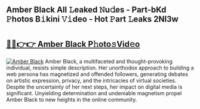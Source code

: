 ## Amber Black All 𝙻eaked 𝙽u𝚍es - Part-bKd 𝙿hotos B𝚒kini 𝚅𝚒deo - Hot 𝙿art 𝙻eaks 2NI3w

# <h2><a href="http://ld5cx60.urlbe.top/?page=Amber+Black">🔗🔗👉👉 Amber Black P𝚑oto𝚜Vid𝚎o</a></h2>

[![Amber Black](https://i.imgur.com/eBuTRDB.gif)](http://ld5cx60.urlbe.top/?page=Amber+Black)
Amber Black, a multifaceted and thought-provoking individual, resists simple description. Her unorthodox approach to building a web persona has magnetized and offended followers, generating debates on artistic expression, privacy, and the intricacies of virtual societies. Despite the uncertainty of her next steps, her impact on digital media is significant. Unyielding determination and undeniable magnetism propel Amber Black to new heights in the online community.
